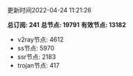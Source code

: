 更新时间2022-04-24 11:21:26

**总订阅: 241**
**总节点: 19791**
**有效节点: 13182**
- v2ray节点: 4612
- ss节点: 5970
- ssr节点: 2183
- trojan节点: 417
